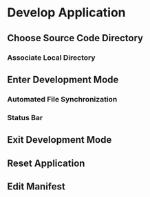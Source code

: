 # Develop Application

## Choose Source Code Directory


### Associate Local Directory


## Enter Development Mode


### Automated File Synchronization


### Status Bar


## Exit Development Mode


## Reset Application


## Edit Manifest